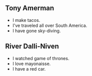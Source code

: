 ## Tony Amerman

- I make tacos.
- I've traveled all over South America.
- I have gone sky-diving.

## River Dalli-Niven

- I watched game of thrones.
- I love mayonaisse.
- I have a red car.
